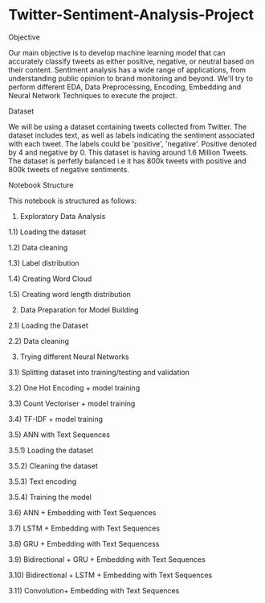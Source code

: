 # Twitter-Sentiment-Analysis-Project
Objective

Our main objective is to develop machine learning model that can accurately classify tweets as either positive, negative, or neutral based on their content. Sentiment analysis has a wide range of applications, from understanding public opinion to brand monitoring and beyond. We'll try to perform different EDA, Data Preprocessing, Encoding, Embedding and Neural Network Techniques to execute the project.

Dataset

We will be using a dataset containing tweets collected from Twitter. The dataset includes text, as well as labels indicating the sentiment associated with each tweet. The labels could be 'positive', 'negative'. Positive denoted by 4 and negative by 0. This dataset is having around 1.6 Million Tweets. The dataset is perfetly balanced i.e it has 800k tweets with positive and 800k tweets of negative sentiments.

Notebook Structure

This notebook is structured as follows:

1. Exploratory Data Analysis

1.1) Loading the dataset

1.2) Data cleaning

1.3) Label distribution

1.4) Creating Word Cloud

1.5) Creating word length distribution

2. Data Preparation for Model Building

2.1) Loading the Dataset

2.2) Data cleaning

3. Trying different Neural Networks
   
3.1) Splitting dataset into training/testing and validation

3.2) One Hot Encoding + model training

3.3) Count Vectoriser + model training

3.4) TF-IDF + model training

3.5) ANN with Text Sequences

3.5.1) Loading the dataset

3.5.2) Cleaning the dataset

3.5.3) Text encoding

3.5.4) Training the model

3.6) ANN + Embedding with Text Sequences

3.7) LSTM + Embedding with Text Sequences

3.8) GRU + Embedding with Text Sequencess

3.9) Bidirectional + GRU + Embedding with Text Sequences

3.10) Bidirectional + LSTM + Embedding with Text Sequences

3.11) Convolution+ Embedding with Text Sequences
